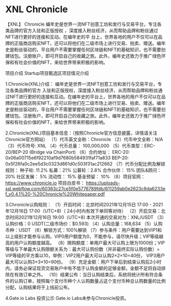 # XNL Chronicle 
【XNL】 Chronicle
编年史是世界一流NFT创意工坊和发行与交易平台，专注各类品牌的官方入驻和正版授权
，深度接入粉丝经济，从而帮助品牌和粉丝通过NFT进行更好的连接和互动。在编年史的平
台上，世界各地的用户不仅可以在品牌的正版商店购买NFT，还可以将他们在二级市场上进行交易、拍卖、赠送。编年史是粉丝驱动的，平台用户不需要掌握任何区块链和NFT的基础知识，也不需要创建钱包。注册账户，即可开启自己的收藏之旅。此外，编年史还致力于推广绿色环保和有社会价值的NFT，来给世界带来积极的影响。


项目介绍
Startup项目甄选区项目情况介绍

1.Chronicle(XNL)介绍：
编年史是世界一流NFT创意工坊和发行与交易平台，专注各类品牌的官方
入驻和正版授权，深度接入粉丝经济，从而帮助品牌和粉丝通过NFT进行更好的连接和互动。在编年史的平台上，世界各地的用户不仅可以在品牌的正版商店购买NFT，还可以将他们在二级市场上进行交易、拍卖、赠送。编年史是粉丝驱动的，平台用户不需要掌握任何区块链和NFT的基础知识，也不需要创建钱包。注册账户，即可开启自己的收藏之旅。此外，编年史还致力于推广绿色环保和有社会价值的NFT，来给世界带来积极的影响。

2.Chronicle(XNL)项目基本信息：（按照Chronicle官方信息披露，详情请关注Chronicle官方网站）
（1）代币英文全称：Chronicle
（2）代币中文全称：N/A
（3）代币符号: XNL
（4）代币总量： 100,000,000
（5）代币类型：ERC-20/BEP-20 (Bridge via ChainPort)
（6）合约地址：
ERC-20: 0x06a00715e6f92210af9d7680b584931faf71a833
BEP-20: 0x5f26fa0c2ee5d3c0323d861d0c503f31ac212662
（7）代币分配比例及解锁规则：
种子轮: 11.2%
私募：21%
公募轮：2.8%
合作伙伴： 15%
团队&顾问： 20%
社区发展： 5%
流动性： 15%
基金预留： 10%
（8）项目官网：https://www.chronicle.io
项目白皮书： https://uploads-ssl.webflow.com/60363c27ce5f0e5776789fdb/611259ab0e2623c6da6233ef_v0.4.1%20-%20Chronicle%20Whitepaper.pdf

3.Chronicle认购规则：
（1）开启时间：北京时间2021年12月15日 17:00 - 2021年12月16日 17:00（UTC+8)（ 24小时内有效下单同等对待）
（2）开启交易：北京时间2021年12月16日 19:00（UTC+8)
本次开通的交易对为：XNL/USDT
（3）认购价格：0 USDT(二级市场价：$0.593)
（4）认购总量：168,634
（5）认购币种：USDT
（6）解锁方式：100%解锁
（7）参与条件：用户需要达到VIP1和以上级别才能参与认购，VIP0用户额度为0，不能参与，请尽快升级；VIP等级越高的用户认购额度越高。
（8）限购额度：单用户最大可认购上限为1000份；VIP等级与下单最大认购限额关系为：最大可认购份数（并非最终实际认购份数）= VIP等级的平方乘以10，举例：VIP2用户最大可以认购2×2×10=40份， VIP3用户最大可以认购3×3×10=90份。
（9）充足金额：用户下单后到结束认购后2小时内，请务必保证现货交易账户中有不低于认购金额的足够金额，金额不足将自动排除在有效订单之外。
（10）结果公布：当日认购结束后，系统将统计所有符合条件的认购订单，按照每个支付币种个人认购数量占这个支付币种总认购数量的比例分配，认购结果将于上线前公布。

4.Gate.io Labs 投资公示
Gate.io Labs未参与Chronicle投资。
